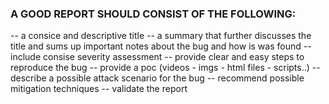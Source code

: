 ### A GOOD REPORT SHOULD CONSIST OF THE FOLLOWING:
-- a consice and descriptive title
-- a summary that further discusses the title and sums up important notes about the bug and how is was found 
-- include consise severity assessment 
-- provide clear and easy steps to reproduce the bug 
-- provide a poc (videos - imgs - html files - scripts..)
-- describe a possible attack scenario for the bug
-- recommend possible mitigation techniques 
-- validate the report 
